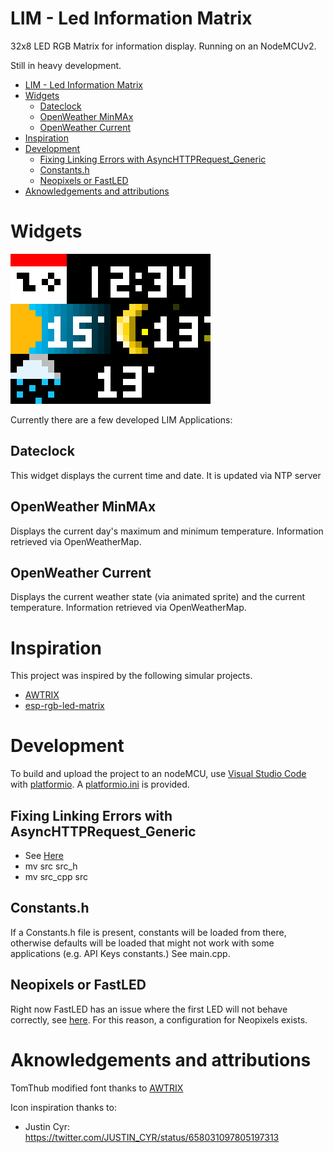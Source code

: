 # LIM - Led Information Matrix
32x8 LED RGB Matrix for information display. Running on an NodeMCUv2.

Still in heavy development.

- [LIM - Led Information Matrix](#lim---led-information-matrix)
- [Widgets](#widgets)
  - [Dateclock](#dateclock)
  - [OpenWeather MinMAx](#openweather-minmax)
  - [OpenWeather Current](#openweather-current)
- [Inspiration](#inspiration)
- [Development](#development)
  - [Fixing Linking Errors with AsyncHTTPRequest_Generic](#fixing-linking-errors-with-asynchttprequest_generic)
  - [Constants.h](#constantsh)
  - [Neopixels or FastLED](#neopixels-or-fastled)
- [Aknowledgements and attributions](#aknowledgements-and-attributions)

# Widgets
![](images/Demo.gif)

Currently there are a few developed LIM Applications:
## Dateclock
This widget displays the current time and date. It is updated via NTP server
## OpenWeather MinMAx
Displays the current day's maximum and minimum temperature. Information retrieved via OpenWeatherMap.
## OpenWeather Current
Displays the current weather state (via animated sprite) and the current temperature. Information retrieved via OpenWeatherMap.

# Inspiration
This project was inspired by the following simular projects.
- [AWTRIX](https://github.com/awtrix/AWTRIX2.0-Controller)
- [esp-rgb-led-matrix](https://github.com/BlueAndi/esp-rgb-led-matrix)

# Development
To build and upload the project to an nodeMCU, use [Visual Studio Code](https://code.visualstudio.com) with [platformio](https://platformio.org). A [platformio.ini](platformio.ini) is provided.

## Fixing Linking Errors with AsyncHTTPRequest_Generic
- See [Here](https://github.com/khoih-prog/AsyncHTTPRequest_Generic#howto-fix-multiple-definitions-linker-error)
- mv src src_h
- mv src_cpp src

## Constants.h
If a Constants.h file is present, constants will be loaded from there, otherwise defaults will be loaded that might not work with some applications (e.g. API Keys constants.) See main.cpp.

## Neopixels or FastLED
Right now FastLED has an issue where the first LED will not behave correctly, see [here](https://github.com/FastLED/FastLED/issues/1260).
For this reason, a configuration for Neopixels exists.

# Aknowledgements and attributions
TomThub modified font thanks to [AWTRIX](https://github.com/awtrix/AWTRIX2.0-Controller)

Icon inspiration thanks to:
- Justin Cyr: https://twitter.com/JUSTIN_CYR/status/658031097805197313